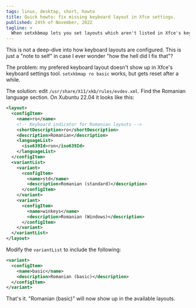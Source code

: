 ```yaml
---
tags: linux, desktop, short, howto
title: Quick howto: fix missing keyboard layout in Xfce settings.
published: 24th of November, 2022
tagline: >
  When setxkbmap lets you set layouts which aren't listed in Xfce's keyboard settings.
---
```


This is not a deep-dive into how keyboard layouts are configured. This is just a "note to self" in case I ever wonder "how the hell did I fix that"?

The problem: my prefered keyboard layout doesn't show up in Xfce's keyboard settings tool.
`setxkbmap ro basic` works, but gets reset after a while.

The solution: edit `/usr/share/X11/xkb/rules/evdev.xml`. Find the Romanian language section. On Xubuntu 22.04 it looks like this:

```xml
<layout>
  <configItem>
    <name>ro</name>
    <!-- Keyboard indicator for Romanian layouts -->
    <shortDescription>ro</shortDescription>
    <description>Romanian</description>
    <languageList>
      <iso639Id>ron</iso639Id>
    </languageList>
  </configItem>
  <variantList>
    <variant>
      <configItem>
        <name>std</name>
        <description>Romanian (standard)</description>
      </configItem>
    </variant>
    <variant>
      <configItem>
        <name>winkeys</name>
        <description>Romanian (Windows)</description>
      </configItem>
    </variant>
  </variantList>
</layout>
```

Modify the `variantList` to include the following:
```xml
<variant>
  <configItem>
    <name>basic</name>
    <description>Romanian (basic)</description>
  </configItem>
</variant>
```

That's it. "Romanian (basic)" will now show up in the available layouts.
